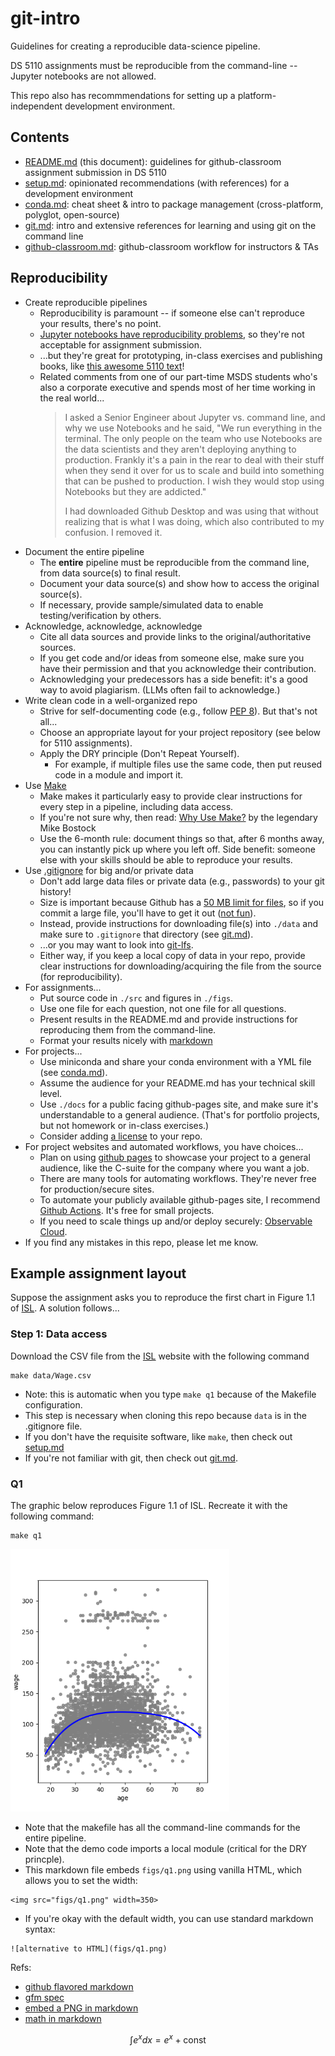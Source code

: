 # git-intro

Guidelines for creating a reproducible data-science pipeline.

DS 5110 assignments must be reproducible from the command-line -- Jupyter notebooks are not allowed.

This repo also has recommmendations for setting up a platform-independent development environment.

## Contents

* [README.md](README.md) (this document): guidelines for github-classroom assignment submission in DS 5110
* [setup.md](setup.md): opinionated recommendations (with references) for a development environment
* [conda.md](conda.md): cheat sheet & intro to package management (cross-platform, polyglot, open-source)
* [git.md](git.md): intro and extensive references for learning and using git on the command line
* [github-classroom.md](github-classroom.md): github-classroom workflow for instructors & TAs

## Reproducibility

* Create reproducible pipelines
  * Reproducibility is paramount -- if someone else can't reproduce your results, there's no point.
  * [Jupyter notebooks have reproducibility problems](https://www.nature.com/articles/d41586-021-01174-w),
  so they're not acceptable for assignment submission.
  * ...but they're great for prototyping, in-class exercises and publishing books,
  like [this awesome 5110 text](https://github.com/jakevdp/PythonDataScienceHandbook)!
  * Related comments from one of our part-time MSDS students who's also a corporate executive 
  and spends most of her time working in the real world...
    > I asked a Senior Engineer about Jupyter vs. command line, and why we use Notebooks and he said, "We run 
    > everything in the terminal. The only people on the team who use Notebooks are the data scientists and they 
    > aren't deploying anything to production. Frankly it's a pain in the rear to deal with their stuff when they 
    > send it over for us to scale and build into something that can be pushed to production. I wish they would stop 
    > using Notebooks but they are addicted."
    >
    > I had downloaded Github Desktop and was using that without realizing that is what I was doing, 
    > which also contributed to my confusion. I removed it.
* Document the entire pipeline
  * The **entire** pipeline must be reproducible from the command line, from data source(s) to final result.
  * Document your data source(s) and show how to access the original source(s). 
  * If necessary, provide sample/simulated data
  to enable testing/verification by others.
* Acknowledge, acknowledge, acknowledge
  * Cite all data sources and provide links to the original/authoritative sources.
  * If you get code and/or ideas from someone else, make sure you have their permission and 
  that you acknowledge their contribution.
  * Acknowledging your predecessors has a side benefit: it's a good way to avoid plagiarism. 
  (LLMs often fail to acknowledge.)
* Write clean code in a well-organized repo
  * Strive for self-documenting code (e.g., follow [PEP 8](https://peps.python.org/pep-0008/)). But that's not all...
  * Choose an appropriate layout for your project repository (see below for 5110 assignments).
  * Apply the DRY principle (Don't Repeat Yourself). 
    * For example, if multiple files use the same code, then put reused code in a module and import it.
* Use [Make](https://www.gnu.org/software/make/)
  * Make makes it particularly easy to provide clear instructions for every step in a pipeline, including data access.
  * If you're not sure why, then read: [Why Use Make?](https://bost.ocks.org/mike/make/) by the legendary Mike Bostock
  * Use the 6-month rule: document things so that, after 6 months away, you can instantly pick up where you left off.
  Side benefit: someone else with your skills should be able to reproduce your results.
* Use [.gitignore](https://git-scm.com/docs/gitignore) for big and/or private data
  * Don't add large data files or private data (e.g., passwords) to your git history! 
  * Size is important because Github has a [50 MB limit for files](https://docs.github.com/en/enterprise-cloud@latest/repositories/working-with-files/managing-large-files/about-large-files-on-github), 
  so if you commit a large file, you'll have to get it out ([not fun](https://docs.github.com/en/authentication/keeping-your-account-and-data-secure/removing-sensitive-data-from-a-repository)).
  * Instead, provide instructions for downloading file(s) into `./data` and make sure 
  to `.gitignore` that directory (see [git.md](git.md)).
  * ...or you may want to look into [git-lfs](https://docs.github.com/en/repositories/working-with-files/managing-large-files/configuring-git-large-file-storage).
  * Either way, if you keep a local copy of data in your repo, 
  provide clear instructions for downloading/acquiring the file from the source (for reproducibility).
* For assignments...
  * Put source code in `./src` and figures in `./figs`. 
  * Use one file for each question, not one file for all questions.
  * Present results in the README.md and provide instructions for reproducing them from the command-line.
  * Format your results nicely with [markdown](https://docs.github.com/en/get-started/writing-on-github/getting-started-with-writing-and-formatting-on-github/basic-writing-and-formatting-syntax)
* For projects...
  * Use miniconda and share your conda environment with a YML file (see [conda.md](conda.md)).
  * Assume the audience for your README.md has your technical skill level.
  * Use `./docs` for a public facing github-pages site, and make sure it's understandable to a general audience.
  (That's for portfolio projects, but not homework or in-class exercises.)
  * Consider adding [a license](https://docs.github.com/en/repositories/managing-your-repositorys-settings-and-features/customizing-your-repository/licensing-a-repository) to your repo.
* For project websites and automated workflows, you have choices...
  * Plan on using [github pages](https://docs.github.com/en/pages/quickstart) to showcase your project
  to a general audience, like the C-suite for the company where you want a job.
  * There are many tools for automating workflows. They're never free for production/secure sites.
  * To automate your publicly available github-pages site, 
  I recommend [Github Actions](https://docs.github.com/en/actions). It's free for small projects.
  * If you need to scale things up and/or deploy securely: [Observable Cloud](https://observablehq.com/platform/cloud).
* If you find any mistakes in this repo, please let me know.

## Example assignment layout

Suppose the assignment asks you to reproduce the first chart in Figure 1.1 of 
[ISL](https://www.statlearning.com/). A solution follows...

### Step 1: Data access

Download the CSV file from the [ISL](http://statlearning.com) website with the following command
```
make data/Wage.csv
```

* Note: this is automatic when you type `make q1` because of the Makefile configuration.
* This step is necessary when cloning this repo because `data` is in the .gitignore file.
* If you don't have the requisite software, like `make`, then check out [setup.md](setup.md)
* If you're not familiar with git, then check out [git.md](git.md).

### Q1

The graphic below reproduces Figure 1.1 of ISL. Recreate it with the following command:
```
make q1
```

<img src="figs/q1.png" width=350>

* Note that the makefile has all the command-line commands for the entire pipeline.
* Note that the demo code imports a local module (critical for the DRY princple).
* This markdown file embeds `figs/q1.png` using vanilla HTML, which allows you to set the width:
```
<img src="figs/q1.png" width=350>
```
* If you're okay with the default width, you can use standard markdown syntax:
```
![alternative to HTML](figs/q1.png)
```
Refs:
  * [github flavored markdown](https://docs.github.com/en/get-started/writing-on-github/getting-started-with-writing-and-formatting-on-github/basic-writing-and-formatting-syntax)
  * [gfm spec](https://github.github.com/gfm/)
  * [embed a PNG in markdown](https://docs.github.com/en/get-started/writing-on-github/getting-started-with-writing-and-formatting-on-github/basic-writing-and-formatting-syntax#images)
  * [math in markdown](https://docs.github.com/en/get-started/writing-on-github/working-with-advanced-formatting/writing-mathematical-expressions)

$$
\int e^x dx = e^x + \mathrm{const}
$$
